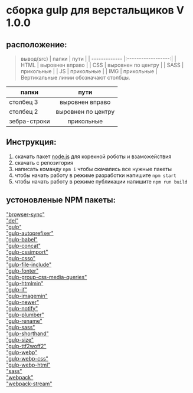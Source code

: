 # сборка gulp для верстальщиков V 1.0.0

## расположение:
>вывод(src)
| папки         | пути               | 
| ------------- |:------------------:| 
| HTML          | выровнен вправо    | 
| CSS           | выровнен по центру | 
| SASS          | прикольные         | 
| JS            | прикольные         | 
| IMG           | прикольные         | 
Вертикальные линии обозначают столбцы.

| папки       | пути                | 
| ------------- |:------------------:| 
| столбец 3     | выровнен вправо    | 
| столбец 2     | выровнен по центру | 
| зебра-строки  | прикольные         | 


## Инструкция:
  1. скачать пакет [node.js](https://nodejs.org/en/) для корекной роботы и взаможействия 
  2. скачать с репозитория
  3. написать команду `npm i` чтобы скачались все нужные пакеты 
  4. чтобы начать работу в режиме разработки напишите `npm start`
  5. чтобы начать работу в режиме публикации напишите `npm run build`

  ## устоновленые NPM пакеты:
  ["browser-sync"]() <br/>
  ["del"]() <br/>
  ["gulp"]() <br/>
  ["gulp-autoprefixer"]() <br/>
  ["gulp-babel"]() <br/>
  ["gulp-concat"]() <br/>
  ["gulp-cssimport"]() <br/>
  ["gulp-csso"]() <br/>
  ["gulp-file-include"]() <br/>
  ["gulp-fonter"]() <br/>
  ["gulp-group-css-media-queries"]() <br/>
  ["gulp-htmlmin"]() <br/>
  ["gulp-if"]() <br/>
  ["gulp-imagemin"]() <br/>
  ["gulp-newer"]() <br/>
  ["gulp-notify"]() <br/>
  ["gulp-plumber"]() <br/>
  ["gulp-rename"]() <br/>
  ["gulp-sass"]() <br/>
  ["gulp-shorthand"]() <br/>
  ["gulp-size"]() <br/>
  ["gulp-ttf2woff2"]() <br/>
  ["gulp-webp"]() <br/>
  ["gulp-webp-css"]() <br/>
  ["gulp-webp-html"]() <br/>
  ["sass"]() <br/>
  ["webpack"]() <br/>
  ["webpack-stream"]() <br/>
